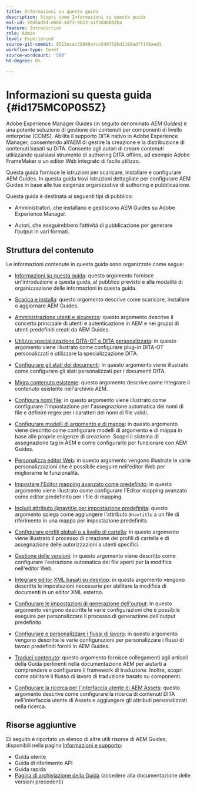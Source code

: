 ```yaml
---
title: Informazioni su questa guida
description: Scopri come Informazioni su questa guida
exl-id: 90d5ad94-eb68-4d73-9b23-a1f3d4b802ba
feature: Introduction
role: Admin
level: Experienced
source-git-commit: 0513ecac38840a4cc649758bd1180edff1f8aed1
workflow-type: tm+mt
source-wordcount: '580'
ht-degree: 0%

---
```


# Informazioni su questa guida {#id175MC0P0S5Z}

Adobe Experience Manager Guides \(in seguito denominato *AEM Guides*\) è una potente soluzione di gestione dei contenuti per componenti di livello enterprise \(CCMS\). Abilita il supporto DITA nativo in Adobe Experience Manager, consentendo all’AEM di gestire la creazione e la distribuzione di contenuti basati su DITA. Consente agli autori di creare contenuti utilizzando qualsiasi strumento di authoring DITA offline, ad esempio Adobe FrameMaker o un editor Web integrato di facile utilizzo.

Questa guida fornisce le istruzioni per scaricare, installare e configurare AEM Guides. In questa guida trovi istruzioni dettagliate per configurare AEM Guides in base alle tue esigenze organizzative di authoring e pubblicazione.

Questa guida è destinata ai seguenti tipi di pubblico:

- Amministratori, che installano e gestiscono AEM Guides su Adobe Experience Manager.

- Autori, che eseguirebbero l’attività di pubblicazione per generare l’output in vari formati.


## Struttura del contenuto

Le informazioni contenute in questa guida sono organizzate come segue:

- [Informazioni su questa guida](#id175MC0P0S5Z): questo argomento fornisce un&#39;introduzione a questa guida, al pubblico previsto e alla modalità di organizzazione delle informazioni in questa guida.

- [Scarica e installa](download-install.md#): questo argomento descrive come scaricare, installare o aggiornare AEM Guides.

- [Amministrazione utenti e sicurezza](user-admin-sec.md#): questo argomento descrive il concetto principale di utenti e autenticazione in AEM e nei gruppi di utenti predefiniti creati da AEM Guides.

- [Utilizza specializzazione DITA-OT e DITA personalizzata](dita-ot-specialization.md#): in questo argomento viene illustrato come configurare plug-in DITA-OT personalizzati e utilizzare la specializzazione DITA.

- [Configurare gli stati dei documenti](customize-doc-state.md#): in questo argomento viene illustrato come configurare gli stati personalizzati per i documenti DITA.

- [Migra contenuto esistente](migrate-content.md#): questo argomento descrive come integrare il contenuto esistente nell&#39;archivio AEM.

- [Configura nomi file](conf-file-names.md#): in questo argomento viene illustrato come configurare l&#39;impostazione per l&#39;assegnazione automatica dei nomi di file e definire regex per i caratteri dei nomi di file validi.

- [Configurare modelli di argomento e di mappa](conf-template-tags.md#): in questo argomento viene descritto come configurare modelli di argomento e di mappa in base alle proprie esigenze di creazione. Scopri il sistema di assegnazione tag in AEM e come configurarlo per funzionare con AEM Guides.

- [Personalizza editor Web](conf-web-editor.md#): in questo argomento vengono illustrate le varie personalizzazioni che è possibile eseguire nell&#39;editor Web per migliorarne le funzionalità.

- [Impostare l&#39;Editor mapping avanzato come predefinito](conf-map-editor.md#id194GHE0I0CW): in questo argomento viene illustrato come configurare l&#39;Editor mapping avanzato come editor predefinito per i file di mapping.

- [Includi attributo @navtitle per impostazione predefinita](auto-add-navtitle.md#): questo argomento spiega come aggiungere l&#39;attributo `@navtitle` a un file di riferimento in una mappa per impostazione predefinita.

- [Configurare profili globali o a livello di cartella](conf-folder-level.md#): in questo argomento viene illustrato il processo di creazione dei profili di cartella e di assegnazione delle autorizzazioni a utenti specifici.

- [Gestione delle versioni](version-management.md#): in questo argomento viene descritto come configurare l&#39;estrazione automatica dei file aperti per la modifica nell&#39;editor Web.

- [Integrare editor XML basati su desktop](integrate-desktop-editors.md#): in questo argomento vengono descritte le impostazioni necessarie per abilitare la modifica di documenti in un editor XML esterno.

- [Configurare le impostazioni di generazione dell&#39;output](conf-output-generation.md#): In questo argomento vengono descritte le varie configurazioni che è possibile eseguire per personalizzare il processo di generazione dell&#39;output predefinito.

- [Configurare e personalizzare i flussi di lavoro](customize-workflows.md#): in questo argomento vengono descritte le varie configurazioni per personalizzare i flussi di lavoro predefiniti forniti in AEM Guides.

- [Traduci contenuto](translation.md#): questo argomento fornisce collegamenti agli articoli della Guida pertinenti nella documentazione AEM per aiutarti a comprendere e configurare il framework di traduzione. Inoltre, scopri come abilitare il flusso di lavoro di traduzione basato su componenti.

- [Configurare la ricerca per l&#39;interfaccia utente di AEM Assets](conf-dita-search.md#): questo argomento descrive come configurare la ricerca di contenuti DITA nell&#39;interfaccia utente di Assets e aggiungere gli attributi personalizzati nella ricerca.


## Risorse aggiuntive

Di seguito è riportato un elenco di altre utili risorse di AEM Guides, disponibili nella pagina [Informazioni e supporto](https://helpx.adobe.com/support/xml-documentation-for-experience-manager.html):

- Guida utente
- Guida di riferimento API
- Guida rapida
- [Pagina di archiviazione della Guida](https://helpx.adobe.com/xml-documentation-for-experience-manager/archive.html) \(accedere alla documentazione delle versioni precedenti\)
